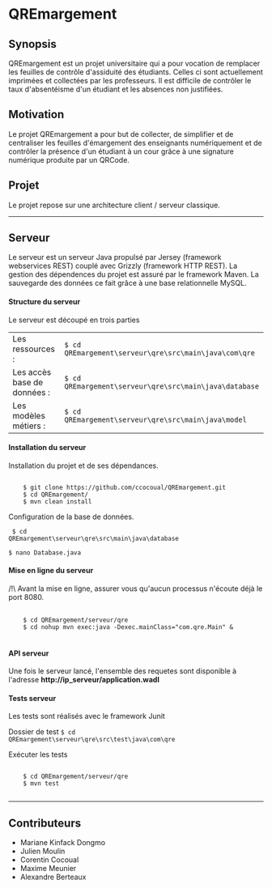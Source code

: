 <h1>QREmargement</h1>

<h2>Synopsis</h2>
<p>QREmargement est un projet universitaire qui a pour vocation de remplacer les feuilles de contrôle d'assiduité des étudiants. Celles ci sont actuellement imprimées et collectées par les professeurs. Il est difficile de contrôler le taux d'absentéisme d'un étudiant et les absences non justifiées.</p>

<h2>Motivation</h2>
<p>Le projet QREmargement a pour but de collecter, de simplifier et de centraliser les feuilles d'émargement des enseignants numériquement et de contrôler la présence d'un étudiant à un cour grâce à une signature numérique produite par un QRCode.</p>

<h2>Projet</h2>
Le projet repose sur une architecture client / serveur classique.
<hr>
<h2>Serveur</h2>
<p>Le serveur est un serveur Java propulsé par Jersey (framework webservices REST) couplé avec Grizzly (framework HTTP REST). La gestion des dépendences du projet est assuré par le framework Maven. La sauvegarde des données ce fait grâce à une base relationnelle MySQL.</p>

<h4>Structure du serveur</h4>
<p>Le serveur est découpé en trois parties</p>
<table>
<tr>
    <td>Les ressources : </td> 
    <td>
        <code>$ cd QREmargement\serveur\qre\src\main\java\com\qre</code>
    </td>
</tr>
<tr>
    <td>Les accès base de données : </td>
    <td>
        <code>$ cd QREmargement\serveur\qre\src\main\java\database</code>
    </td>
</tr>
<tr>
    <td>Les modèles métiers : </td>
    <td>
        <code>$ cd QREmargement\serveur\qre\src\main\java\model</code>
    </td>
</tr>
</table>

<h4>Installation du serveur</h4>
  Installation du projet et de ses dépendances.
    <pre><code>
    $ git clone https://github.com/ccocoual/QREmargement.git
    $ cd QREmargement/
    $ mvn clean install</code></pre>
    
  
  Configuration de la base de données.
    <pre><code>
    $ cd QREmargement\serveur\qre\src\main\java\database\
    $ nano Database.java</code></pre>
  
  <h4>Mise en ligne du serveur</h4>
  /!\ Avant la mise en ligne, assurer vous qu'aucun processus n'écoute déjà le port 8080.
  <pre>
    <code>
    $ cd QREmargement/serveur/qre
    $ cd nohup mvn exec:java -Dexec.mainClass="com.qre.Main" &</code>
  </pre>

  <h4>API serveur</h4>
  
  Une fois le serveur lancé, l'ensemble des requetes sont disponible à l'adresse <b>http://**ip_serveur**/application.wadl</b>

  <h4>Tests serveur</h4>
  
  Les tests sont réalisés avec le framework Junit
  
  Dossier de test
  <code>$ cd QREmargement\serveur\qre\src\test\java\com\qre</code>

  Exécuter les tests
  <pre><code>
    $ cd QREmargement/serveur/qre
    $ mvn test
    </code></pre>

<hr>

<h2>Contributeurs</h2>
<ul>
<li>Mariane Kinfack Dongmo</li>
<li>Julien Moulin</li>
<li>Corentin Cocoual</li>
<li>Maxime Meunier</li>
<li>Alexandre Berteaux</li>
</ul>
